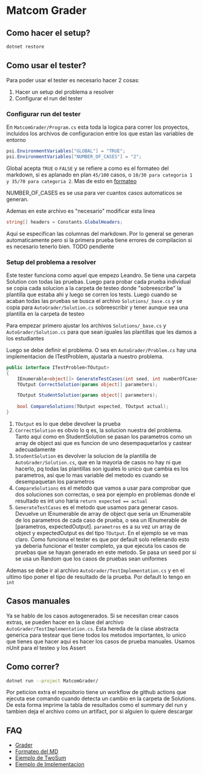 # Matcom Grader

## Como hacer el setup?

```bash
dotnet restore
```

## Como usar el tester?

Para poder usar el tester es necesario hacer 2 cosas:

1. Hacer un setup del problema a resolver
2. Configurar el run del tester

### Configurar run del tester

En `MatcomGrader/Program.cs` esta toda la logica para correr los proyectos, incluidos los archivos de configuracion
entre los que estan las variables de entorno

```csharp
psi.EnvironmentVariables["GLOBAL"] = "TRUE";
psi.EnvironmentVariables["NUMBER_OF_CASES"] = "2";
```

Global acepta `TRUE` o `FALSE` y se refiere a como es el formateo del markdown, si es aplanado en plan `45/100` casos, o
`10/30 para categoria 1 y 35/70 para categoria 2`. Mas de esto en [formateo](docs/format.md)

NUMBER_OF_CASES es se usa para ver cuantos casos automaticos se generan.

Ademas en este archivo es "necesario" modificar esta linea

```csharp
string[] headers = Constants.GlobalHeaders;
```

Aqui se especifican las columnas del markdown. Por lo general se generan automaticamente pero si la primera prueba tiene
errores de compilacion si es necesario tenerlo bien. TODO pendiente

### Setup del problema a resolver

Este tester funciona como aquel que empezo Leandro. Se tiene una carpeta Solution con todas las pruebas. Luego para
probar cada prueba individual se copia cada solucion a la carpeta de testeo donde "sobreescribe" la plantilla que estaba
ahi y luego se corren los tests. Luego cuando se acaban todas las pruebas se busca el archivo `Solutions/_base.cs` y se
copia para `AutoGrader/Solution.cs` sobreescribir y tener aunque sea una plantilla en la carpeta de testeo

Para empezar primero ajustar los archivos `Solutions/_base.cs` y `AutoGrader/Solution.cs` para que sean iguales las
plantillas que les damos a los estudiantes

Luego se debe definir el problema. O sea en `AutoGrader/Problem.cs` hay una implementacion de ITestProblem, ajustarla a
nuestro problema.

```csharp
public interface ITestProblem<TOutput>
{
    IEnumerable<object[]> GenerateTestCases(int seed, int numberOfCases);
    TOutput CorrectSolution(params object[] parameters);

    TOutput StudentSolution(params object[] parameters);
    
    bool CompareSolutions(TOutput expected, TOutput actual);
}
```

1. `TOutput` es lo que debe devolver la prueba
2. `CorrectSolution` es obvio lo q es, la solucion nuestra del problema. Tanto aqui como en StudentSolution se pasan los
   parametros como un array de object asi que es funcion de uno desempaquetarlos y castear adecuadamente
3. `StudentSolution` es devolver la solucion de la plantilla de `AutoGrader/Solution.cs`, que en la mayoria de casos no
   hay ni que hacerlo, pq todas las plantillas son iguales lo unico que cambia es los parametros, asi que lo mas
   variable del metodo es cuando se desempaquetan los parametros
4. `CompareSolutions` es el metodo que vamos a usar para comprobar que dos soluciones son correctas, o sea por ejemplo
   en problemas donde el resultado es int uno haria `return expected == actual`
5. `GenerateTestCases` es el metodo que usamos para generar casos. Devuelve un IEnumerable de array de object que seria
   un IEnumerable de los parametros de cada caso de prueba, o sea un IEnumerable de [parametros, expectedOutput].
   `parametros` es a su vez un array de object y expectedOutput es del tipo `TOutput`. En el ejemplo se ve mas claro.
   Como funciona el tester es que por default solo rellenando esto ya deberia funcionar el tester completo, ya que
   ejecuta los casos de pruebas que se hayan generado en este metodo. Se pasa un seed por si se usa un Random que los
   casos de pruebas sean uniformes

Ademas se debe ir al archivo `AutoGrader/TestImplementation.cs` y en el ultimo tipo poner el tipo de resultado de la
prueba. Por default lo tengo en `int`

## Casos manuales

Ya se hablo de los casos autogenerados. Si se necesitan crear casos extras, se pueden hacer en la clase del archivo
`AutoGrader/TestImplementation.cs`. Esta hereda de la clase abstracta generica para testear que tiene todos los metodos
importantes, lo unico que tienes que hacer aqui es hacer los casos de prueba manuales. Usamos nUnit para el testeo y los
Assert

## Como correr?

```bash
dotnet run --project MatcomGrader/
```

Por peticion extra el repositorio tiene un workflow de github actions que ejecuta ese comando cuando detecta un cambio
en la carpeta de Solutions. De esta forma imprime la tabla de resultados como el summary del run y tambien deja el
archivo como un artifact, por si alguien lo quiere descargar

## FAQ

- [Grader](docs/grader.md)
- [Formateo del MD](docs/format.md)
- [Ejemplo de TwoSum](docs/twosum.md)
- [Ejemplo de Implementacion](docs/implementation.md)